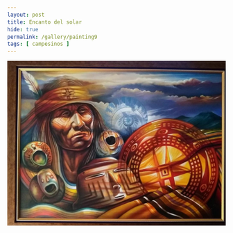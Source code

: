 ```yaml
---
layout: post
title: Encanto del solar
hide: true
permalink: /gallery/painting9
tags: [ campesinos ]
---
```


![painting1](/assets/img/paintings/drawing_9.jpeg)
